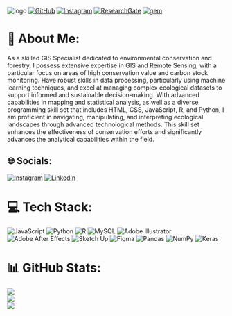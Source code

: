 ![logo]([https://github.com/fajaraihan/fajaraihan/blob/main/bg%20githubbg%20github.png]) 
[![GitHub](https://img.shields.io/badge/GitHub-fajaraihan-darkgrey?style=flat&logo=github&logoColor=white)](https://github.com/fajaraihan/)   [![Instagram](https://img.shields.io/badge/Instagram-%23E4405F.svg?style=flat&logo=Instagram&logoColor=white)](https://instagram.com/fajaraihan/)   [![ResearchGate](https://img.shields.io/badge/ResearchGate-00CCBB?style=flat&logo=ResearchGate&logoColor=white)](https://www.researchgate.net/profile/Fajar-Raihan)  [![gem](https://img.shields.io/badge/LinkedIn-0077B5?style=flat&logo=linkedin&logoColor=white)](https://www.linkedin.com/in/fajar-raihan/)


# 💫 About Me:
As a skilled GIS Specialist dedicated to environmental conservation and forestry, I possess extensive expertise in GIS and Remote Sensing, with a particular focus on areas of high conservation value and carbon stock monitoring. Have robust skills in data processing, particularly using machine learning techniques, and excel at managing complex ecological datasets to support informed and sustainable decision-making. With advanced capabilities in mapping and statistical analysis, as well as a diverse programming skill set that includes HTML, CSS, JavaScript, R, and Python, I am proficient in navigating, manipulating, and interpreting ecological landscapes through advanced technological methods. This skill set enhances the effectiveness of conservation efforts and significantly advances the analytical capabilities within the field.


## 🌐 Socials:
[![Instagram](https://img.shields.io/badge/Instagram-%23E4405F.svg?logo=Instagram&logoColor=white)](https://instagram.com/fajaraihan) [![LinkedIn](https://img.shields.io/badge/LinkedIn-%230077B5.svg?logo=linkedin&logoColor=white)](https://linkedin.com/in/fajar-raihan) 

# 💻 Tech Stack:
![JavaScript](https://img.shields.io/badge/javascript-%23323330.svg?style=flat&logo=javascript&logoColor=%23F7DF1E) ![Python](https://img.shields.io/badge/python-3670A0?style=flat&logo=python&logoColor=ffdd54) ![R](https://img.shields.io/badge/r-%23276DC3.svg?style=flat&logo=r&logoColor=white) ![MySQL](https://img.shields.io/badge/mysql-4479A1.svg?style=flat&logo=mysql&logoColor=white) ![Adobe Illustrator](https://img.shields.io/badge/adobe%20illustrator-%23FF9A00.svg?style=flat&logo=adobe%20illustrator&logoColor=white) ![Adobe After Effects](https://img.shields.io/badge/Adobe%20After%20Effects-9999FF.svg?style=flat&logo=Adobe%20After%20Effects&logoColor=white) ![Sketch Up](https://img.shields.io/badge/SketchUp-005F9E?style=flat&logo=sketchup&logoColor=white) ![Figma](https://img.shields.io/badge/figma-%23F24E1E.svg?style=flat&logo=figma&logoColor=white) ![Pandas](https://img.shields.io/badge/pandas-%23150458.svg?style=flat&logo=pandas&logoColor=white) ![NumPy](https://img.shields.io/badge/numpy-%23013243.svg?style=flat&logo=numpy&logoColor=white) ![Keras](https://img.shields.io/badge/Keras-%23D00000.svg?style=flat&logo=Keras&logoColor=white)
# 📊 GitHub Stats:
![](https://github-readme-stats.vercel.app/api?username=fajaraihan&theme=shadow_blue&hide_border=false&include_all_commits=true&count_private=true)<br/>
![](https://github-readme-streak-stats.herokuapp.com/?user=fajaraihan&theme=shadow_blue&hide_border=false)<br/>
![](https://github-readme-stats.vercel.app/api/top-langs/?username=fajaraihan&theme=shadow_blue&hide_border=false&include_all_commits=true&count_private=true&layout=compact)

<!-- Proudly created with GPRM ( https://gprm.itsvg.in ) -->
